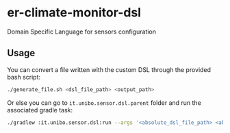# er-climate-monitor-dsl
Domain Specific Language for sensors configuration

## Usage

You can convert a file written with the custom DSL through the provided bash script:

```bash
./generate_file.sh <dsl_file_path> <output_path>
```

Or else you can go to `it.unibo.sensor.dsl.parent` folder and run the associated gradle task:

```bash
./gradlew :it.unibo.sensor.dsl:run --args '<absolute_dsl_file_path> <absolute_output_path>'
```
